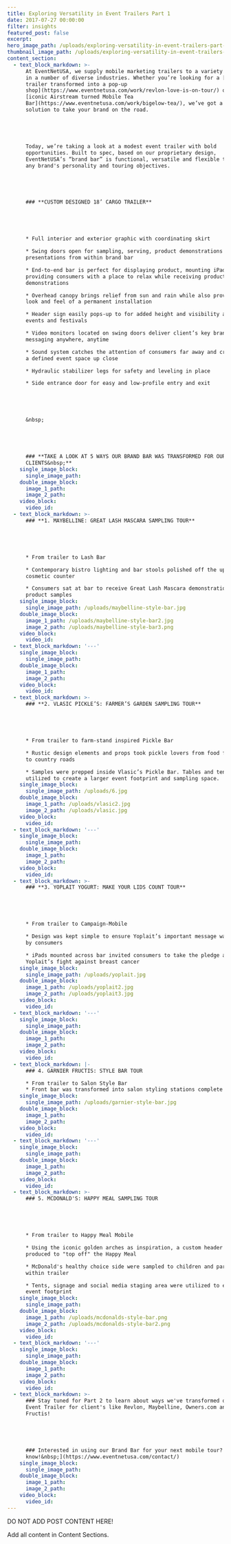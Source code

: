 ```yaml
---
title: Exploring Versatility in Event Trailers Part 1
date: 2017-07-27 00:00:00
filter: insights
featured_post: false
excerpt:
hero_image_path: /uploads/exploring-versatility-in-event-trailers-part-1.png
thumbnail_image_path: /uploads/exploring-versatility-in-event-trailers-part-1-thumbnail.png
content_section:
  - text_block_markdown: >-
      At EventNetUSA, we supply mobile marketing trailers to a variety of clients
      in a number of diverse industries. Whether you’re looking for a [53’
      trailer transformed into a pop-up
      shop](https://www.eventnetusa.com/work/revlon-love-is-on-tour/) or an
      [iconic Airstream turned Mobile Tea
      Bar](https://www.eventnetusa.com/work/bigelow-tea/), we’ve got a mobile
      solution to take your brand on the road.





      Today, we’re taking a look at a modest event trailer with bold
      opportunities. Built to spec, based on our proprietary design,
      EventNetUSA’s “brand bar” is functional, versatile and flexible to take on
      any brand's personality and touring objectives.





      ### **CUSTOM DESIGNED 18’ CARGO TRAILER**





      * Full interior and exterior graphic with coordinating skirt

      * Swing doors open for sampling, serving, product demonstrations and crowd
      presentations from within brand bar

      * End-to-end bar is perfect for displaying product, mounting iPads or
      providing consumers with a place to relax while receiving product
      demonstrations

      * Overhead canopy brings relief from sun and rain while also providing the
      look and feel of a permanent installation

      * Header sign easily pops-up to for added height and visibility at crowded
      events and festivals

      * Video monitors located on swing doors deliver client’s key brand
      messaging anywhere, anytime

      * Sound system catches the attention of consumers far away and creates
      a defined event space up close

      * Hydraulic stabilizer legs for safety and leveling in place

      * Side entrance door for easy and low-profile entry and exit





      &nbsp;





      ### **TAKE A LOOK AT 5 WAYS OUR BRAND BAR WAS TRANSFORMED FOR OUR
      CLIENTS&nbsp;**
    single_image_block:
      single_image_path:
    double_image_block:
      image_1_path:
      image_2_path:
    video_block:
      video_id:
  - text_block_markdown: >-
      ### **1. MAYBELLINE: GREAT LASH MASCARA SAMPLING TOUR**





      * From trailer to Lash Bar

      * Contemporary bistro lighting and bar stools polished off the upscale
      cosmetic counter

      * Consumers sat at bar to receive Great Lash Mascara demonstrations and
      product samples
    single_image_block:
      single_image_path: /uploads/maybelline-style-bar.jpg
    double_image_block:
      image_1_path: /uploads/maybelline-style-bar2.jpg
      image_2_path: /uploads/maybelline-style-bar3.png
    video_block:
      video_id:
  - text_block_markdown: '---'
    single_image_block:
      single_image_path:
    double_image_block:
      image_1_path:
      image_2_path:
    video_block:
      video_id:
  - text_block_markdown: >-
      ### **2. VLASIC PICKLE’S: FARMER’S GARDEN SAMPLING TOUR**





      * From trailer to farm-stand inspired Pickle Bar

      * Rustic design elements and props took pickle lovers from food festivals
      to country roads

      * Samples were prepped inside Vlasic’s Pickle Bar. Tables and tents were
      utilized to create a larger event footprint and sampling space.
    single_image_block:
      single_image_path: /uploads/6.jpg
    double_image_block:
      image_1_path: /uploads/vlasic2.jpg
      image_2_path: /uploads/vlasic.jpg
    video_block:
      video_id:
  - text_block_markdown: '---'
    single_image_block:
      single_image_path:
    double_image_block:
      image_1_path:
      image_2_path:
    video_block:
      video_id:
  - text_block_markdown: >-
      ### **3. YOPLAIT YOGURT: MAKE YOUR LIDS COUNT TOUR**





      * From trailer to Campaign-Mobile

      * Design was kept simple to ensure Yoplait’s important message was received
      by consumers

      * iPads mounted across bar invited consumers to take the pledge and join
      Yoplait’s fight against breast cancer
    single_image_block:
      single_image_path: /uploads/yoplait.jpg
    double_image_block:
      image_1_path: /uploads/yoplait2.jpg
      image_2_path: /uploads/yoplait3.jpg
    video_block:
      video_id:
  - text_block_markdown: '---'
    single_image_block:
      single_image_path:
    double_image_block:
      image_1_path:
      image_2_path:
    video_block:
      video_id:
  - text_block_markdown: |-
      ### 4. GARNIER FRUCTIS: STYLE BAR TOUR

      * From trailer to Salon Style Bar
      * Front bar was transformed into salon styling stations complete with swivel seating, mirrors and product/styling tool holders
    single_image_block:
      single_image_path: /uploads/garnier-style-bar.jpg
    double_image_block:
      image_1_path:
      image_2_path:
    video_block:
      video_id:
  - text_block_markdown: '---'
    single_image_block:
      single_image_path:
    double_image_block:
      image_1_path:
      image_2_path:
    video_block:
      video_id:
  - text_block_markdown: >-
      ### 5. MCDONALD'S: HAPPY MEAL SAMPLING TOUR





      * From trailer to Happy Meal Mobile

      * Using the iconic golden arches as inspiration, a custom header was
      produced to "top off" the Happy Meal

      * McDonald's healthy choice side were sampled to children and parents from
      within trailer

      * Tents, signage and social media staging area were utilized to expand the
      event footprint
    single_image_block:
      single_image_path:
    double_image_block:
      image_1_path: /uploads/mcdonalds-style-bar.png
      image_2_path: /uploads/mcdonalds-style-bar2.png
    video_block:
      video_id:
  - text_block_markdown: '---'
    single_image_block:
      single_image_path:
    double_image_block:
      image_1_path:
      image_2_path:
    video_block:
      video_id:
  - text_block_markdown: >-
      ### Stay tuned for Part 2 to learn about ways we've transformed our 53'
      Event Trailer for client's like Revlon, Maybelline, Owners.com and Garnier
      Fructis!





      ### Interested in using our Brand Bar for your next mobile tour? [Let us
      know!&nbsp;](https://www.eventnetusa.com/contact/)
    single_image_block:
      single_image_path:
    double_image_block:
      image_1_path:
      image_2_path:
    video_block:
      video_id:
---
```



DO NOT ADD POST CONTENT HERE!

Add all content in Content Sections.